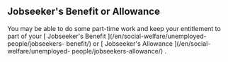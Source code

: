 ##  Jobseeker's Benefit or Allowance

You may be able to do some part-time work and keep your entitlement to part of
your [ Jobseeker's Benefit ](/en/social-welfare/unemployed-people/jobseekers-
benefit/) or [ Jobseeker's Allowance ](/en/social-welfare/unemployed-
people/jobseekers-allowance/) .
